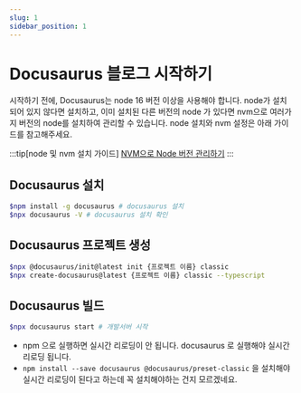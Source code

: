 ```yaml
---
slug: 1
sidebar_position: 1
---
```


# Docusaurus 블로그 시작하기

시작하기 전에, Docusaurus는 node 16 버전 이상을 사용해야 합니다. node가 설치되어 있지 않다면 설치하고, 이미 설치된 다른 버전의 node 가 있다면 nvm으로 여러가지 버전의 node를 설치하여 관리할 수 있습니다. node 설치와 nvm 설정은 아래 가이드를 참고해주세요.

:::tip[node 및 nvm 설치 가이드]
[NVM으로 Node 버전 관리하기](../etc-guide/nvm-guide)
:::


## Docusaurus 설치

```bash
$npm install -g docusaurus # docusaurus 설치
$npx docusaurus -V # docusaurus 설치 확인
```

## Docusaurus 프로젝트 생성

```bash
$npx @docusaurus/init@latest init {프로젝트 이름} classic
$npx create-docusaurus@latest {프로젝트 이름} classic --typescript
```

## Docusaurus 빌드

```bash
$npx docusaurus start # 개발서버 시작
```

- npm 으로  실행하면 실시간 리로딩이 안 됩니다. docusaurus 로 실행해야 실시간 리로딩 됩니다.
- `npm install --save docusaurus @docusaurus/preset-classic` 을 설치해야 실시간 리로딩이 된다고 하는데 꼭 설치해야하는 건지 모르겠네요.
